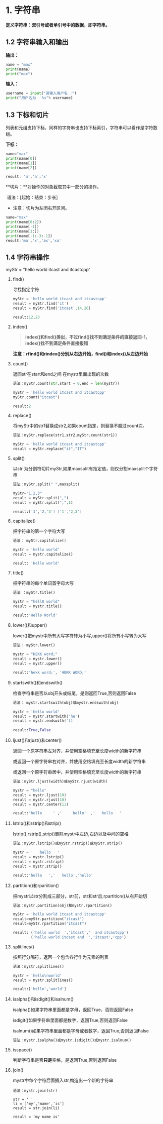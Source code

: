 # 1.  字符串

**定义字符串：双引号或者单引号中的数据，即字符串。**

## 1.2 字符串输入和输出

**输出：**

``` python
name = "max"
print(name)
print("max")
```

 **输入：**

```python
username = input("请输入用户名 :")
print("用户名为 ：%s"% username)
```

## 1.3  下标和切片

列表和元组支持下标，同样的字符串也支持下标索引，字符串可以看作是字符数组。

**下标：**

```python
name="max"
print(name[0])
print(name[1])
print(name[2])

result: 'm','a','x'

```

**切片：**对操作的对象截取其中一部分的操作。

​		语法：[起始：结束：步长] 

* 注意：切片为左闭右开区间。

```python
name="max"
print(name[0:2])
print(name[-1])
print(name[1:])
print(name[-1:-3:-1])
result:'ma','x','ax','xa'
```

## 1.4 字符串操作

myStr = ”hello world itcast and itcastcpp“

1. find() 

   寻找指定字符

   ````python
   myStr = 'hello world itcast and itcastcpp'
   result = myStr.find('it')
   result = myStr.find('itcast',14,20)
   
   result:12,23
   
   ````

   

2. index()

   > **index()和find()类似，不过find()找不到满足条件的直接返回-1，index()找不到满足条件直接报错**

   **注意：rfind()和rindex()分别从右边开始，find()和index()从左边开始**

   

3. count()

   返回str在start和end之间 在mystr里面出现的次数

   ```python
   语法：myStr.count(str,start = 0,end = len(mystr))
   
   myStr = 'hello world itcast and itcastcpp'
   myStr.count("itcast")
   
   result:2
   ```



4. replace()

   将myStr中的str1替换成str2,如果count指定，则替换不超过count次。

   ```python
   语法：myStr.replace(str1,str2,myStr.count(str1))
   
   myStr = 'hello world itcast and itcastcpp'
   result = myStr.replace("it","IT")
   ```

   

5. split()

   以str 为分割符切片myStr,如果maxsplit有指定值，则仅分割maxsplit个字符串

   ```python
   语法：myStr.split(" ",maxsplit)
   
   myStr="1,2,3"
   result = myStr.split(",")
   result = myStr.split(",",1)
   
   result:['1','2,'3'] ['1','2,3']
   
   ```



6. capitalize()

   把字符串的第一个字符大写

   ```python
   语法： myStr.capitalize()
   
   mystr = 'hello world'
   result = mystr.capitalize()
   
   result: 'Hello world'
   ```

   

7. title()

   把字符串的每个单词首字母大写

   ```python
   语法 ：myStr.title()
   
   mystr = "hell0 world"
   result = mystr.title()
   
   result:'Hello World'
   ```

   

8. lower()和upper()

   lower()把mystr中所有大写字符转为小写,upper()将所有小写转为大写

   ```python
   语法： myStr.lower()
   
   mystr = "HEKK word;"
   result = mystr.lower()
   result = mystr.upper()
   
   result:'hekk word;', 'HEKK WORD;'
   ```

   

9. startswith()和endswith()

   检查字符串是否以obj开头或结尾，是则返回True,否则返回False

   ```python
   语法： mystr.startswith(obj)或mystr.endswith(obj)
   
   mystr = 'hello world'
   result = mystr.startwith('he')
   result = mystr.endswith('l)
                           
   result:True,False          
   ```

   

10. ljust()和rjust()和center()

    返回一个原字符串左对齐，并使用空格填充至长度width的新字符串

    或返回一个原字符串右对齐，并使用空格填充至长度width的新字符串
    
    或返回一个原字符串居中，并使用空格填充至长度width的新字符串
    
    ```python
    语法：myStr.ljust(width)或myStr.rjust(width)
    
    mystr = "hello"
    result = mystr.ljust(10)
    result = mystr.rjust(10)
    result = mystr.center(11)
    
    result:'hello     ' ,'     hello'  ,'   hello   '
    
    ```
    
    

11. lstrip()和rstrip()和strip()

     lstrip(),rstrip(),strip()删除mystr中左边,右边以及中间的空格

    ```python
    语法：myStr.lstrip()或myStr.rstrip()或myStr.strip()
    
    mystr = '   hello   '
    result = mystr.lstrip()
    result = mystr.rstrip()
    result = mystr.strip()
    
    result:'hello   ','   hello','hello'
    ```

    

12. partition()和rpariition()

    把mystr以str分割成三部分，str前，str和str后,rpartition()从右开始切

    ````python
    语法：mystr.partition(obj)和mystr.rpartition()
    
    myStr = 'hello world itcast and itcastcpp'
    result=myStr.partition("itcast")
    result=myStr.rpartition("itcast")
    
    result: ('hello world  ','itcast','  and itcastcpp')
            ('hello world itcast and  ','itcast','cpp')
    ````

    

13. splitlines()

    按照行分隔符，返回一个包含各行作为元素的列表

    ```python
    语法：mystr.splitlines()
    
    mystr = 'hello\nworld'
    result = mystr.splitlines()
    
    result:['hello','world']
    ```

    

14. isalpha()和isdigit()和isalnum()

    isalpha()如果字符串里面都是字母，返回True，否则返回False

    isdigit()如果字符串里面都是数字，返回True,否则返回False

    isalnum()如果字符串里面都是字母或者数字，返回True,否则返回False

    ```python
    语法：mystr.isalpha()或mystr.isdigit()或mystr.isalnum()
    ```

    

15. isspace()

    判断字符串是否**只是**空格，是返回True,否则返回False

    

16. join()

    mystr中每个字符后面插入str,构造出一个新的字符串

    ```
    语法：mystr.join(str)
    
    str = ' '
    li = ['my','name','is']
    result = str.join(li)
    
    result = 'my name is'
    ```

    

